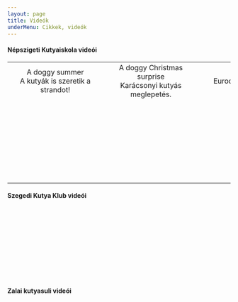 ```yaml
---
layout: page
title: Videók
underMenu: Cikkek, videók
---
```

#### Népszigeti Kutyaiskola videói
<div style="clear: both;"></div>
<div align="center">
<table border="0" align="center" style="text-align: center;">
<tbody style="text-align: left;">
<tr style="text-align: center;">
<td style="text-align: center;">A doggy summer<br />A kutyák is szeretik a strandot!</td>
<td style="text-align: center;">A doggy Christmas surprise<br />Karácsonyi kutyás meglepetés.</td>
<td style="text-align: center;">Eurodogshow 2008</td>
</tr>
<tr valign="top" style="text-align: left;">
<td style="text-align: left;">
<object data="https://www.youtube.com/v/pkPNa4DBFHI?fs=1&amp;hl=en_US" codebase="http://download.macromedia.com/pub/shockwave/cabs/flash/swflash.cab#version=10,0,32,18" classid="clsid:d27cdb6e-ae6d-11cf-96b8-444553540000" type="application/x-shockwave-flash" height="160" width="200">
<param name="allowfullscreen" value="true" />
<param name="allowscriptaccess" value="always" />
<param name="src" value="http://www.youtube.com/v/pkPNa4DBFHI?fs=1&amp;hl=en_US" /><embed height="160" width="200" src="https://www.youtube.com/v/pkPNa4DBFHI?fs=1&amp;hl=en_US" allowscriptaccess="always" allowfullscreen="true" type="application/x-shockwave-flash">&nbsp;&nbsp;
</object>
&nbsp;  &nbsp;                                          &nbsp;  <br /></td>
<td style="text-align: left;">
<object data="https://www.youtube.com/v/AUtPKbMwnRo?fs=1&amp;hl=en_US" codebase="http://download.macromedia.com/pub/shockwave/cabs/flash/swflash.cab#version=10,0,32,18" classid="clsid:d27cdb6e-ae6d-11cf-96b8-444553540000" type="application/x-shockwave-flash" height="160" width="200">
<param name="allowfullscreen" value="true" />
<param name="allowscriptaccess" value="always" />
<param name="src" value="http://www.youtube.com/v/AUtPKbMwnRo?fs=1&amp;hl=en_US" /><embed height="160" width="200" src="https://www.youtube.com/v/AUtPKbMwnRo?fs=1&amp;hl=en_US" allowscriptaccess="always" allowfullscreen="true" type="application/x-shockwave-flash">
</object>
</td>
<td valign="top" style="text-align: left;">
<object data="https://www.youtube.com/v/Gk4lyQmwBE4?fs=1&amp;hl=en_US&amp;rel=0" codebase="http://download.macromedia.com/pub/shockwave/cabs/flash/swflash.cab#version=10,0,32,18" classid="clsid:d27cdb6e-ae6d-11cf-96b8-444553540000" type="application/x-shockwave-flash" height="160" width="200">
<param name="allowfullscreen" value="true" />
<param name="allowscriptaccess" value="always" />
<param name="src" value="http://www.youtube.com/v/Gk4lyQmwBE4?fs=1&amp;hl=en_US&amp;rel=0" /><embed height="160" width="200" src="https://www.youtube.com/v/Gk4lyQmwBE4?fs=1&amp;hl=en_US&amp;rel=0" allowscriptaccess="always" allowfullscreen="true" type="application/x-shockwave-flash">
</object>
</td>
</tr>
</tbody>
</table>
</div>

#### Szegedi Kutya Klub videói

<div style="clear: both;"></div>
<div align="center">
<object data="https://www.youtube.com/v/r6xon_TH7rQ?fs=1&amp;hl=en_US&amp;rel=0" codebase="http://download.macromedia.com/pub/shockwave/cabs/flash/swflash.cab#version=10,0,32,18" classid="clsid:d27cdb6e-ae6d-11cf-96b8-444553540000" type="application/x-shockwave-flash" height="160" width="200">
<param name="allowfullscreen" value="true" />
<param name="allowscriptaccess" value="always" />
<param name="src" value="http://www.youtube.com/v/r6xon_TH7rQ?fs=1&amp;hl=en_US&amp;rel=0" /><embed height="160" width="200" src="https://www.youtube.com/v/r6xon_TH7rQ?fs=1&amp;hl=en_US&amp;rel=0" allowscriptaccess="always" allowfullscreen="true" type="application/x-shockwave-flash">
</object>
</div>

#### Zalai kutyasuli videói
<div style="clear: both;"></div>
<div align="center">
<object data="https://www.youtube.com/v/qXYAV_Agbms?fs=1&amp;hl=en_US&amp;rel=0" codebase="http://download.macromedia.com/pub/shockwave/cabs/flash/swflash.cab#version=10,0,32,18" classid="clsid:d27cdb6e-ae6d-11cf-96b8-444553540000" type="application/x-shockwave-flash" height="160" width="200">
<param name="allowfullscreen" value="true" />
<param name="allowscriptaccess" value="always" />
<param name="src" value="http://www.youtube.com/v/qXYAV_Agbms?fs=1&amp;hl=en_US&amp;rel=0" /><embed height="160" width="200" src="https://www.youtube.com/v/qXYAV_Agbms?fs=1&amp;hl=en_US&amp;rel=0" allowscriptaccess="always" allowfullscreen="true" type="application/x-shockwave-flash">
</object>
</div>

